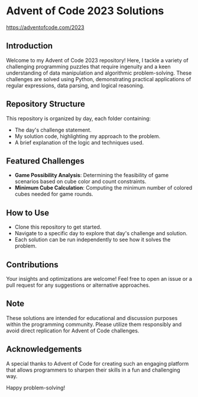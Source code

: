 # Advent of Code 2023 Solutions

https://adventofcode.com/2023

## Introduction
Welcome to my Advent of Code 2023 repository! Here, I tackle a variety of challenging programming puzzles that require ingenuity and a keen understanding of data manipulation and algorithmic problem-solving. These challenges are solved using Python, demonstrating practical applications of regular expressions, data parsing, and logical reasoning.

## Repository Structure
This repository is organized by day, each folder containing:
- The day's challenge statement.
- My solution code, highlighting my approach to the problem.
- A brief explanation of the logic and techniques used.

## Featured Challenges
- **Game Possibility Analysis**: Determining the feasibility of game scenarios based on cube color and count constraints.
- **Minimum Cube Calculation**: Computing the minimum number of colored cubes needed for game rounds.

## How to Use
- Clone this repository to get started.
- Navigate to a specific day to explore that day's challenge and solution.
- Each solution can be run independently to see how it solves the problem.

## Contributions
Your insights and optimizations are welcome! Feel free to open an issue or a pull request for any suggestions or alternative approaches.

## Note
These solutions are intended for educational and discussion purposes within the programming community. Please utilize them responsibly and avoid direct replication for Advent of Code challenges.

## Acknowledgements
A special thanks to Advent of Code for creating such an engaging platform that allows programmers to sharpen their skills in a fun and challenging way.

Happy problem-solving!
